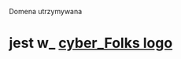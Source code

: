 Domena utrzymywana
 

jest w\_
[cyber_Folks logo](https://cyberfolks.pl/)
=========================================================================